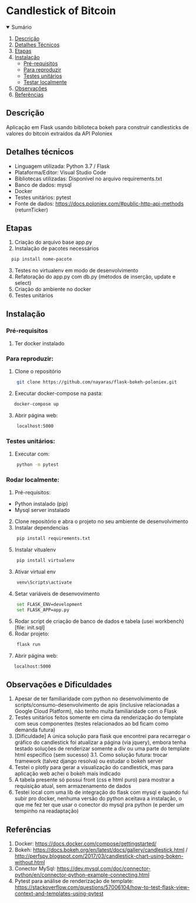 # Candlestick of Bitcoin


<!-- Sumário -->
<details open="open">
    <summary>Sumário </summary>
    <ol>
        <li><a href="#descrição">Descrição</a></li>
        <li><a href="#detalhes-técnicos">Detalhes Técnicos</a></li>
        <li><a href="#etapas">Etapas</a></li>
        <li><a href="#instalação">Instalação</a>
            <ul>
                <li><a href="#pré-requisitos">Pré-requisitos</a></li>
                <li><a href="#para-reproduzir">Para reproduzir</a></li>
                <li><a href="#testes-unitários">Testes unitários</a></li>
                <li><a href="#rodar-localmente">Testar localmente</a></li>
            </ul>
        </li>
        <li><a href="#observações-e-dificuldades">Observações</a>
        <li><a href="#referências">Referências</a>
    </ol>
</details>

## Descrição

Aplicação em Flask usando biblioteca bokeh para construir candlesticks de valores do bitcoin extraídos da API Poloniex 


## Detalhes técnicos

- Linguagem utilizada: Python  3.7 / Flask  
- Plataforma/Editor: Visual Studio Code
- Bibliotecas utilizadas: Disponível no arquivo requirements.txt
- Banco de dados: mysql
- Docker
- Testes unitários: pytest
- Fonte de dados: https://docs.poloniex.com/#public-http-api-methods (returnTicker)


## Etapas
1. Criação do arquivo base app.py
2. Instalação de pacotes necessários 
 ```sh
   pip install nome-pacote
   ```
3. Testes no virtualenv em modo de desenvolvimento
4. Refatoração do app.py com db.py (métodos de inserção, update e select)
5. Criação do ambiente no docker
6. Testes unitários


## Instalação

  ### Pré-requisitos
  1. Ter docker instalado
  
### Para reproduzir:
1. Clone o repositório
```sh
    git clone https://github.com/nayaras/flask-bokeh-poloniex.git
```
2. Executar docker-compose na pasta:
```sh
   docker-compose up
```
3. Abrir página web:
```sh
    localhost:5000
```
### Testes unitários:
1. Executar com:
```sh
    python -m pytest
```
    
### Rodar localmente:

1. Pré-requisitos:
- Python instalado (pip)
- Mysql server instalado

2. Clone repositório e abra o projeto no seu ambiente de desenvolvimento 
3. Instalar dependencias 
```sh
    pip install requirements.txt
```
5.  Instalar vitualenv
```sh
    pip install virtualenv
```
3. Ativar virtual env

```sh
    venv\Scripts\activate 
```
4. Setar variáveis de desenvovimento
```sh
    set FLASK_ENV=development
    set FLASK_APP=app.py
```
5. Rodar script de criação de banco de dados e tabela (usei workbench) [file: init.sql]
6. Rodar projeto:
```sh
    flask run
```
7. Abrir página web:
```sh
   localhost:5000
```
 
 ## Observações e Dificuldades
 1. Apesar de ter familiaridade com python no desenvolvimento de scripts/consumo-desenvolvimento de apis (inclusive relacionadas a Google Cloud Platform), não tenho muita familiaridade com o Flask
 2. Testes unitários feitos somente em cima da renderização do template com seus componentes (testes relacionados ao bd ficam como demanda futura)
 3. [Dificuldade] A única solução para flask que encontrei para recarregar o gráfico do candlestick foi atualizar a página (via jquery), embora tenha testado soluções de renderizar somente a div ou uma parte do template html especifico (sem sucesso) 
 3.1. Como solução futura: trocar framework (talvez django resolva) ou estudar o bokeh server
 4. Testei o plotly para gerar a visualização do candlestick, mas para aplicação web achei o bokeh mais indicado
 5. A tabela presente só possui front (css e html puro) para mostrar a requisição atual, sem armazenamento de dados
 6. Testei local com uma lib de integração do flask com mysql e quando fui subir pro docker, nenhuma versão do python aceitava a instalação, o que me fez ter que usar o conector do mysql pra python (e perder um tempinho na readaptação)
 
 ## Referências
 1. Docker: https://docs.docker.com/compose/gettingstarted/
 2. Bokeh: https://docs.bokeh.org/en/latest/docs/gallery/candlestick.html / http://perfspy.blogspot.com/2017/03/candlestick-chart-using-boken-without.html
 3. Conector MySql: https://dev.mysql.com/doc/connector-python/en/connector-python-example-connecting.html
 4. Pytest para análise de renderização de template: https://stackoverflow.com/questions/57006104/how-to-test-flask-view-context-and-templates-using-pytest 
 
